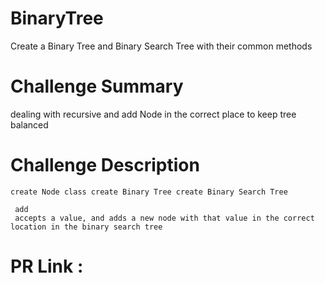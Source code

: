 # BinaryTree
Create a Binary Tree and Binary Search Tree with their common methods

# Challenge Summary
dealing with recursive and add Node in the correct place to keep tree balanced

# Challenge Description
    create Node class create Binary Tree create Binary Search Tree

     add
     accepts a value, and adds a new node with that value in the correct location in the binary search tree

# PR Link : 